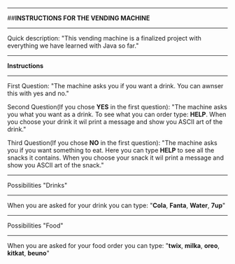 ___
##**INSTRUCTIONS FOR THE VENDING MACHINE**
___
Quick description: "This vending machine is a finalized project with
everything we have learned with Java so far."


___
**Instructions**
___
First Question: "The machine asks you if you want a drink. You can awnser this with yes and no."

Second Question(If you chose **YES** in the first question): "The machine asks you what you want as a drink.
To see what you can order type: **HELP**. When you choose your drink it wil print a message and show you ASCII art of the drink."

Third Question(If you chose **NO** in the first question): "The machine asks you if you want something to eat. Here you can type **HELP** to see all the snacks it contains.
When you choose your snack it wil print a message and show you ASCII art of the snack."
___


Possibilities "Drinks"
___
When you are asked for your drink you can type:
"**Cola**, **Fanta**, **Water**, **7up**"
___

Possibilities "Food"
___
When you are asked for your food order you can type:
"**twix**, **milka**, **oreo**, **kitkat**, **beuno**"